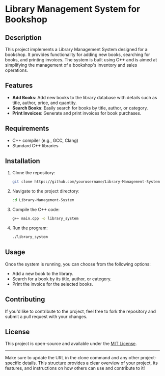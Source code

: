 # Library Management System for Bookshop

## Description
This project implements a Library Management System designed for a bookshop. It provides functionality for adding new books, searching for books, and printing invoices. The system is built using C++ and is aimed at simplifying the management of a bookshop's inventory and sales operations.

## Features
- **Add Books**: Add new books to the library database with details such as title, author, price, and quantity.
- **Search Books**: Easily search for books by title, author, or category.
- **Print Invoices**: Generate and print invoices for book purchases.
  
## Requirements
- C++ compiler (e.g., GCC, Clang)
- Standard C++ libraries

## Installation

1. Clone the repository:
   ```bash
   git clone https://github.com/yourusername/Library-Management-System.git
   ```

2. Navigate to the project directory:
   ```bash
   cd Library-Management-System
   ```

3. Compile the C++ code:
   ```bash
   g++ main.cpp -o library_system
   ```

4. Run the program:
   ```bash
   ./library_system
   ```

## Usage
Once the system is running, you can choose from the following options:
- Add a new book to the library.
- Search for a book by its title, author, or category.
- Print the invoice for the selected books.

## Contributing
If you'd like to contribute to the project, feel free to fork the repository and submit a pull request with your changes.

## License
This project is open-source and available under the [MIT License](LICENSE).

---

Make sure to update the URL in the clone command and any other project-specific details. This structure provides a clear overview of your project, its features, and instructions on how others can use and contribute to it!
